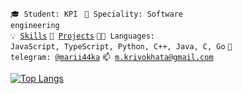 <code>🎓 Student: KPI </code>
<code>👷 Speciality: Software engineering</code><br>
<code>💡 [Skills](SKILLS.md)</code>
<code>🧻 [Projects](PROJECTS.md)</code>
<code>🧑‍💻 Languages: JavaScript, TypeScript, Python, C++, Java, C, Go</code>
<code>💬 telegram: [@marii44ka](https://telegram.me/marii44ka)</code>
<code>📫 [m.krivokhata@gmail.com](mailto:m.krivokhata@gmail.com)</code>

[![Top Langs](https://github-readme-stats.vercel.app/api/top-langs/?username=mari4kaa&layout=donut&theme=codeSTACKr        )](https://github.com/anuraghazra/github-readme-stats)
